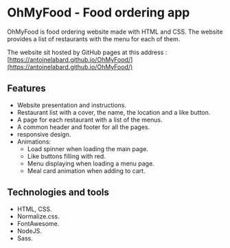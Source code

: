 # OhMyFood - Food ordering app

OhMyFood is food ordering website made with HTML and CSS. The website provides a list of restaurants with the menu for each of them.

The website sit hosted by GitHub pages at this address : [https://antoinelabard.github.io/OhMyFood/](https://antoinelabard.github.io/OhMyFood/)

## Features

- Website presentation and instructions.
- Restaurant list with a cover, the name, the location and a like button.
- A page for each restaurant with a list of the menus.
- A common header and footer for all the pages.
- responsive design.
- Animations:
    - Load spinner when loading the main page.
    - Like buttons filling with red.
    - Menu displaying when loading a menu page.
    - Meal card animation when adding to cart.

## Technologies and tools

- HTML, CSS.
- Normalize.css.
- FontAwesome.
- NodeJS.
- Sass.